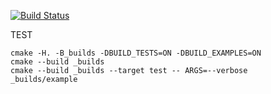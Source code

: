 [![Build Status](https://travis-ci.org/MaximSurovtsev/stack_example.svg?branch=master)](https://travis-ci.org/MaximSurovtsev/stack_example) 

TEST
```
cmake -H. -B_builds -DBUILD_TESTS=ON -DBUILD_EXAMPLES=ON
cmake --build _builds
cmake --build _builds --target test -- ARGS=--verbose
_builds/example
```
